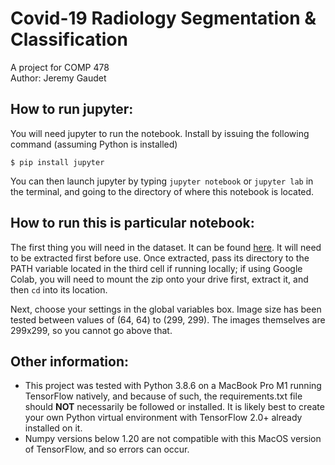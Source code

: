 # Covid-19 Radiology Segmentation & Classification

A project for COMP 478
<br>
Author: Jeremy Gaudet

## How to run jupyter:
You will need jupyter to run the notebook. Install by issuing the following command (assuming Python is installed)
```script 
$ pip install jupyter
```
You can then launch jupyter by typing `jupyter notebook` or `jupyter lab` in the terminal, and going to the directory of where this notebook is located.

## How to run this is particular notebook:
The first thing you will need in the dataset. It can be found [here](https://www.kaggle.com/tawsifurrahman/covid19-radiography-database). It will need to be extracted first before use. Once extracted, pass its directory to the PATH variable located in the third cell if running locally; if using Google Colab, you will need to mount the zip onto your drive first, extract it, and then `cd` into its location.

Next, choose your settings in the global variables box. Image size has been tested between values of (64, 64) to (299, 299). The images themselves are 299x299, so you cannot go above that.

## Other information:
* This project was tested with Python 3.8.6 on a MacBook Pro M1 running TensorFlow natively, and because of such, the requirements.txt file should **NOT** necessarily be followed or installed. It is likely best to create your own Python virtual environment with TensorFlow 2.0+ already installed on it.
* Numpy versions below 1.20 are not compatible with this MacOS version of TensorFlow, and so errors can occur.